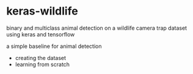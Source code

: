 # keras-wildlife
binary and multiclass animal detection on a wildlife camera trap dataset using keras and tensorflow

a simple baseline for animal detection
- creating the dataset
- learning from scratch
